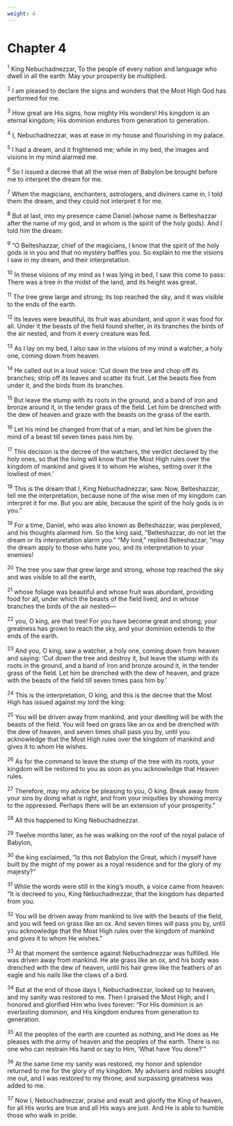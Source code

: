```yaml
---
weight: 4
---
```


# Chapter 4

<sup>1</sup> King Nebuchadnezzar, To the people of every nation and language who dwell in all the earth: May your prosperity be multiplied. 

<sup>2</sup> I am pleased to declare the signs and wonders that the Most High God has performed for me. 

<sup>3</sup> How great are His signs, how mighty His wonders! His kingdom is an eternal kingdom; His dominion endures from generation to generation. 

<sup>4</sup> I, Nebuchadnezzar, was at ease in my house and flourishing in my palace. 

<sup>5</sup> I had a dream, and it frightened me; while in my bed, the images and visions in my mind alarmed me. 

<sup>6</sup> So I issued a decree that all the wise men of Babylon be brought before me to interpret the dream for me. 

<sup>7</sup> When the magicians, enchanters, astrologers, and diviners came in, I told them the dream, and they could not interpret it for me. 

<sup>8</sup> But at last, into my presence came Daniel (whose name is Belteshazzar after the name of my god, and in whom is the spirit of the holy gods). And I told him the dream: 

<sup>9</sup> “O Belteshazzar, chief of the magicians, I know that the spirit of the holy gods is in you and that no mystery baffles you. So explain to me the visions I saw in my dream, and their interpretation. 

<sup>10</sup> In these visions of my mind as I was lying in bed, I saw this come to pass: There was a tree in the midst of the land, and its height was great. 

<sup>11</sup> The tree grew large and strong; its top reached the sky, and it was visible to the ends of the earth. 

<sup>12</sup> Its leaves were beautiful, its fruit was abundant, and upon it was food for all. Under it the beasts of the field found shelter, in its branches the birds of the air nested, and from it every creature was fed. 

<sup>13</sup> As I lay on my bed, I also saw in the visions of my mind a watcher, a holy one, coming down from heaven. 

<sup>14</sup> He called out in a loud voice: ‘Cut down the tree and chop off its branches; strip off its leaves and scatter its fruit. Let the beasts flee from under it, and the birds from its branches. 

<sup>15</sup> But leave the stump with its roots in the ground, and a band of iron and bronze around it, in the tender grass of the field. Let him be drenched with the dew of heaven and graze with the beasts on the grass of the earth. 

<sup>16</sup> Let his mind be changed from that of a man, and let him be given the mind of a beast till seven times pass him by. 

<sup>17</sup> This decision is the decree of the watchers, the verdict declared by the holy ones, so that the living will know that the Most High rules over the kingdom of mankind and gives it to whom He wishes, setting over it the lowliest of men.’ 

<sup>18</sup> This is the dream that I, King Nebuchadnezzar, saw. Now, Belteshazzar, tell me the interpretation, because none of the wise men of my kingdom can interpret it for me. But you are able, because the spirit of the holy gods is in you.” 

<sup>19</sup> For a time, Daniel, who was also known as Belteshazzar, was perplexed, and his thoughts alarmed him. So the king said, “Belteshazzar, do not let the dream or its interpretation alarm you.” “My lord,” replied Belteshazzar, “may the dream apply to those who hate you, and its interpretation to your enemies! 

<sup>20</sup> The tree you saw that grew large and strong, whose top reached the sky and was visible to all the earth, 

<sup>21</sup> whose foliage was beautiful and whose fruit was abundant, providing food for all, under which the beasts of the field lived, and in whose branches the birds of the air nested— 

<sup>22</sup> you, O king, are that tree! For you have become great and strong; your greatness has grown to reach the sky, and your dominion extends to the ends of the earth. 

<sup>23</sup> And you, O king, saw a watcher, a holy one, coming down from heaven and saying: ‘Cut down the tree and destroy it, but leave the stump with its roots in the ground, and a band of iron and bronze around it, in the tender grass of the field. Let him be drenched with the dew of heaven, and graze with the beasts of the field till seven times pass him by.’ 

<sup>24</sup> This is the interpretation, O king, and this is the decree that the Most High has issued against my lord the king: 

<sup>25</sup> You will be driven away from mankind, and your dwelling will be with the beasts of the field. You will feed on grass like an ox and be drenched with the dew of heaven, and seven times shall pass you by, until you acknowledge that the Most High rules over the kingdom of mankind and gives it to whom He wishes. 

<sup>26</sup> As for the command to leave the stump of the tree with its roots, your kingdom will be restored to you as soon as you acknowledge that Heaven rules. 

<sup>27</sup> Therefore, may my advice be pleasing to you, O king. Break away from your sins by doing what is right, and from your iniquities by showing mercy to the oppressed. Perhaps there will be an extension of your prosperity.” 

<sup>28</sup> All this happened to King Nebuchadnezzar. 

<sup>29</sup> Twelve months later, as he was walking on the roof of the royal palace of Babylon, 

<sup>30</sup> the king exclaimed, “Is this not Babylon the Great, which I myself have built by the might of my power as a royal residence and for the glory of my majesty?” 

<sup>31</sup> While the words were still in the king’s mouth, a voice came from heaven: “It is decreed to you, King Nebuchadnezzar, that the kingdom has departed from you. 

<sup>32</sup> You will be driven away from mankind to live with the beasts of the field, and you will feed on grass like an ox. And seven times will pass you by, until you acknowledge that the Most High rules over the kingdom of mankind and gives it to whom He wishes.” 

<sup>33</sup> At that moment the sentence against Nebuchadnezzar was fulfilled. He was driven away from mankind. He ate grass like an ox, and his body was drenched with the dew of heaven, until his hair grew like the feathers of an eagle and his nails like the claws of a bird. 

<sup>34</sup> But at the end of those days I, Nebuchadnezzar, looked up to heaven, and my sanity was restored to me. Then I praised the Most High, and I honored and glorified Him who lives forever: “For His dominion is an everlasting dominion, and His kingdom endures from generation to generation. 

<sup>35</sup> All the peoples of the earth are counted as nothing, and He does as He pleases with the army of heaven and the peoples of the earth. There is no one who can restrain His hand or say to Him, ‘What have You done?’” 

<sup>36</sup> At the same time my sanity was restored, my honor and splendor returned to me for the glory of my kingdom. My advisers and nobles sought me out, and I was restored to my throne, and surpassing greatness was added to me. 

<sup>37</sup> Now I, Nebuchadnezzar, praise and exalt and glorify the King of heaven, for all His works are true and all His ways are just. And He is able to humble those who walk in pride. 


